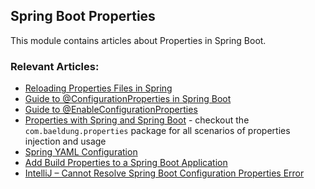 ## Spring Boot Properties

This module contains articles about Properties in Spring Boot.

### Relevant Articles:
- [Reloading Properties Files in Spring](https://www.baeldung.com/spring-reloading-properties)
- [Guide to @ConfigurationProperties in Spring Boot](https://www.baeldung.com/configuration-properties-in-spring-boot)
- [Guide to @EnableConfigurationProperties](https://www.baeldung.com/spring-enable-config-properties)
- [Properties with Spring and Spring Boot](https://www.baeldung.com/properties-with-spring) - checkout the `com.baeldung.properties` package for all scenarios of properties injection and usage
- [Spring YAML Configuration](https://www.baeldung.com/spring-yaml)
- [Add Build Properties to a Spring Boot Application](https://www.baeldung.com/spring-boot-build-properties)
- [IntelliJ – Cannot Resolve Spring Boot Configuration Properties Error](https://www.baeldung.com/intellij-resolve-spring-boot-configuration-properties)
